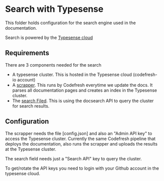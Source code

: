 # Search with Typesense

This folder holds configuration for the search engine used in the documentation.

Search is powered by the [Typesense cloud](https://typesense.org/)


## Requirements

There are 3 components needed for the search

* A typesense cluster. This is hosted in the Typesense cloud (codefresh-io account)
* A [scrapper](https://typesense.org/docs/guide/docsearch.html#step-1-set-up-docsearch-scraper). This runs by Codefresh everytime we update the docs. It parses all documentation pages and creates an index in the Typesense cluster. 
* The [search Filed](https://typesense.org/docs/guide/docsearch.html#step-2-add-a-search-bar-to-your-documentation-site). This is using the docsearch API to query the cluster
for search results.

## Configuration

The scrapper needs the file [config.json] and also an "Admin API key" to access
the Typesense cluster. Currently the same Codefresh pipeline that deploys the documentation, also runs the scrapper and uploads the results at the Typesense cluster.

The search field needs just a "Search API" key to query the cluster.

To get/rotate the API keys you need to login with your Github account in the typesense cloud.

